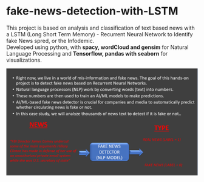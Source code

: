 # fake-news-detection-with-LSTM

This project is based on analysis and classification of text based news with a LSTM (Long Short Term Memory) - Recurrent Neural Network to Identify fake News spred, or the Infodemic.  
Developed using python, with **spacy, wordCloud and gensim** for Natural Language Processing and **Tensorflow, pandas with seaborn** for visualizations.   

![Project Structure](https://raw.githubusercontent.com/cmadusankahw/fake-news-detection-with-LSTM/main/project_structure.png)
